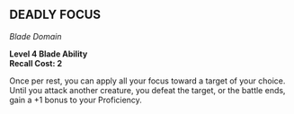 ## DEADLY FOCUS  
_Blade Domain_

**Level 4 Blade Ability**  
**Recall Cost: 2**

Once per rest, you can apply all your focus toward a target of your choice. Until you attack another creature, you defeat the target, or the battle ends, gain a +1 bonus to your Proficiency.  
